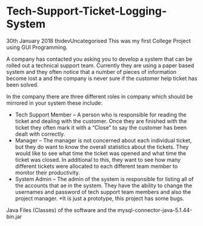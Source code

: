 # Tech-Support-Ticket-Logging-System

30th January 2018 thidevUncategorised
This was my first College Project using GUI Programming.

A company has contacted you asking you to develop a system that can be rolled out a technical support team. Currently they are using a paper based system and they often notice that a number of pieces of information become lost a and the company is never sure if the customer help ticket has been solved.

In the company there are three different roles in  company which should be mirrored in your system these include:

- Tech Support Member – A person who is responsible for reading the ticket and dealing with the customer. Once they are finished with the ticket they often mark it with a “Close” to say the customer has been dealt with correctly.
- Manager – The manager is not concerned about each individual ticket, but they do want to know the overall statistics about the tickets. They would like to see what time the ticket was opened and what time the ticket was closed. In additional to this, they want to see how many different tickets were allocated to each different team member to monitor their productivity.
- System Admin – The admin of the system is responsible for listing all of the accounts that ae in the system. They have the ability to change the usernames and password of tech support team members and also the project manager.
*It is just a prototype, this project has some bugs.

 

Java Files (Classes) of the software and the mysql-connector-java-5.1.44-bin.jar

